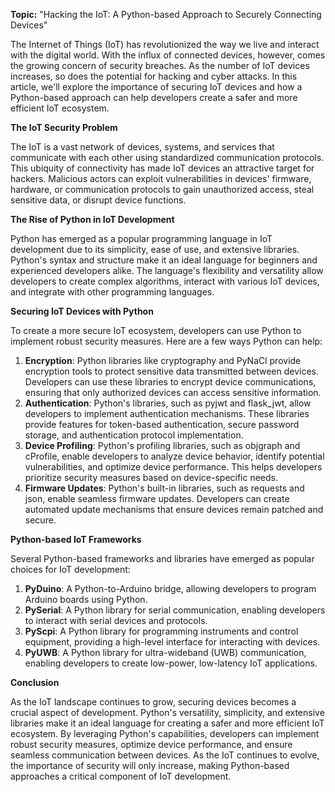 **Topic:** "Hacking the IoT: A Python-based Approach to Securely Connecting Devices"

The Internet of Things (IoT) has revolutionized the way we live and interact with the digital world. With the influx of connected devices, however, comes the growing concern of security breaches. As the number of IoT devices increases, so does the potential for hacking and cyber attacks. In this article, we'll explore the importance of securing IoT devices and how a Python-based approach can help developers create a safer and more efficient IoT ecosystem.

**The IoT Security Problem**

The IoT is a vast network of devices, systems, and services that communicate with each other using standardized communication protocols. This ubiquity of connectivity has made IoT devices an attractive target for hackers. Malicious actors can exploit vulnerabilities in devices' firmware, hardware, or communication protocols to gain unauthorized access, steal sensitive data, or disrupt device functions.

**The Rise of Python in IoT Development**

Python has emerged as a popular programming language in IoT development due to its simplicity, ease of use, and extensive libraries. Python's syntax and structure make it an ideal language for beginners and experienced developers alike. The language's flexibility and versatility allow developers to create complex algorithms, interact with various IoT devices, and integrate with other programming languages.

**Securing IoT Devices with Python**

To create a more secure IoT ecosystem, developers can use Python to implement robust security measures. Here are a few ways Python can help:

1. **Encryption**: Python libraries like cryptography and PyNaCl provide encryption tools to protect sensitive data transmitted between devices. Developers can use these libraries to encrypt device communications, ensuring that only authorized devices can access sensitive information.
2. **Authentication**: Python's libraries, such as pyjwt and flask_jwt, allow developers to implement authentication mechanisms. These libraries provide features for token-based authentication, secure password storage, and authentication protocol implementation.
3. **Device Profiling**: Python's profiling libraries, such as objgraph and cProfile, enable developers to analyze device behavior, identify potential vulnerabilities, and optimize device performance. This helps developers prioritize security measures based on device-specific needs.
4. **Firmware Updates**: Python's built-in libraries, such as requests and json, enable seamless firmware updates. Developers can create automated update mechanisms that ensure devices remain patched and secure.

**Python-based IoT Frameworks**

Several Python-based frameworks and libraries have emerged as popular choices for IoT development:

1. **PyDuino**: A Python-to-Arduino bridge, allowing developers to program Arduino boards using Python.
2. **PySerial**: A Python library for serial communication, enabling developers to interact with serial devices and protocols.
3. **PyScpi**: A Python library for programming instruments and control equipment, providing a high-level interface for interacting with devices.
4. **PyUWB**: A Python library for ultra-wideband (UWB) communication, enabling developers to create low-power, low-latency IoT applications.

**Conclusion**

As the IoT landscape continues to grow, securing devices becomes a crucial aspect of development. Python's versatility, simplicity, and extensive libraries make it an ideal language for creating a safer and more efficient IoT ecosystem. By leveraging Python's capabilities, developers can implement robust security measures, optimize device performance, and ensure seamless communication between devices. As the IoT continues to evolve, the importance of security will only increase, making Python-based approaches a critical component of IoT development.